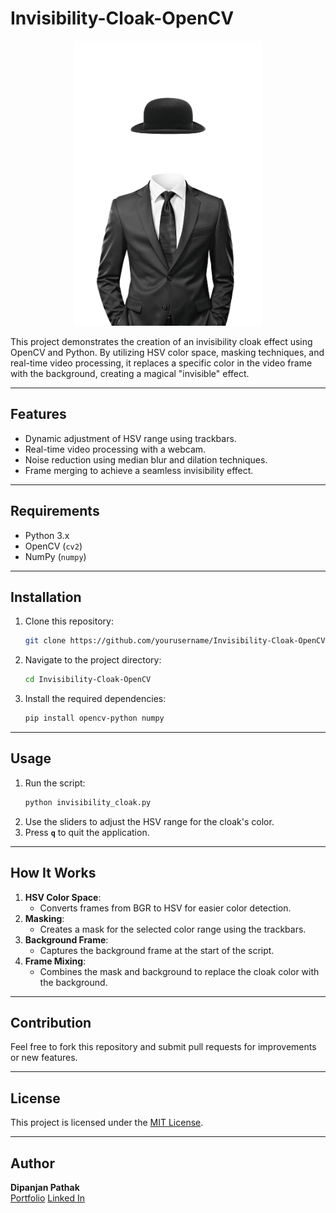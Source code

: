 # Invisibility-Cloak-OpenCV
<div style="text-align: center;">
  <img src="invisible_man.png" alt="Invisible Man" width="300" />
</div>


This project demonstrates the creation of an invisibility cloak effect using OpenCV and Python. By utilizing HSV color space, masking techniques, and real-time video processing, it replaces a specific color in the video frame with the background, creating a magical "invisible" effect.

---

## Features

- Dynamic adjustment of HSV range using trackbars.
- Real-time video processing with a webcam.
- Noise reduction using median blur and dilation techniques.
- Frame merging to achieve a seamless invisibility effect.

---

## Requirements

- Python 3.x
- OpenCV (`cv2`)
- NumPy (`numpy`)

---

## Installation

1. Clone this repository:
   ```bash
   git clone https://github.com/yourusername/Invisibility-Cloak-OpenCV.git
   ```
2. Navigate to the project directory:
   ```bash
   cd Invisibility-Cloak-OpenCV
   ```
3. Install the required dependencies:
   ```bash
   pip install opencv-python numpy
   ```

---

## Usage

1. Run the script:
   ```bash
   python invisibility_cloak.py
   ```
2. Use the sliders to adjust the HSV range for the cloak's color.
3. Press **`q`** to quit the application.

---

## How It Works

1. **HSV Color Space**:
   - Converts frames from BGR to HSV for easier color detection.
2. **Masking**:
   - Creates a mask for the selected color range using the trackbars.
3. **Background Frame**:
   - Captures the background frame at the start of the script.
4. **Frame Mixing**:
   - Combines the mask and background to replace the cloak color with the background.

---



## Contribution

Feel free to fork this repository and submit pull requests for improvements or new features.

---

## License

This project is licensed under the [MIT License](LICENSE).

---

## Author

**Dipanjan Pathak**\
[Portfolio](https://www.dipanjan.tech/)
[Linked In](https://www.linkedin.com/in/dipanjanpathak/)



